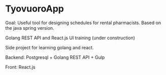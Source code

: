 # TyovuoroApp
Goal: Useful tool for designing schedules for rental pharmacists. Based on the java spring version.

Golang REST API and React.js UI training (under construction)

Side project for learning golang and react. 

Backend: Postgresql + Golang REST API + Gulp

Front: React.js
